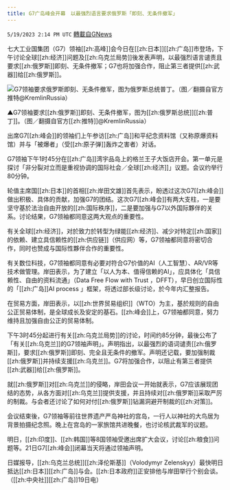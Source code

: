 ```yaml
---
title: G7广岛峰会开幕　以最强烈语言要求俄罗斯「即刻、无条件撤军」
---
```

`5/19/2023 2:14 PM UTC` [轉載自GNews](https://gnews.org/articles/1314478)


七大工业国集团（G7）领袖[[zh:高峰]]会今日在[[zh:日本]][[zh:广岛]]市登场，下午讨论全球[[zh:经济]]问题及[[zh:乌克兰局势]]後发表声明，以最强烈语言谴责且要求[[zh:俄罗斯]]即刻、无条件撤军；G7也将加强合作，阻止第三者提供[[zh:武器]]给[[zh:俄罗斯]]。

![G7领袖要求俄罗斯即刻、无条件撤军，图为俄罗斯总统普丁。（图／翻摄自官方推特@KremlinRussia）](https://attach.setn.com/newsimages/2021/05/15/3155477-PH.jpg "G7领袖要求俄罗斯即刻、无条件撤军，图为俄罗斯总统普丁。（图／翻摄自官方推特@KremlinRussia）")

▲G7领袖要求[[zh:俄罗斯]]即刻、无条件撤军，图为[[zh:俄罗斯总统]][[zh:普丁]]。（图／翻摄自官方[[zh:推特]]@KremlinRussia）

出席G7[[zh:峰会]]的领袖们上午参访[[zh:广岛]]和平纪念资料馆（又称原爆资料馆）并与「被爆者」（受[[zh:原子弹]]轰炸之害者）对话。

G7领袖下午1时45分在[[zh:广岛]]湾宇品岛上的格兰王子大饭店开会。第一单元是探讨「非分裂对立而是重视协调的国际社会／全球[[zh:经济]]」议题。会议约举行80分钟。

轮值主席国[[zh:日本]]的首相[[zh:岸田文雄]]首先表示，盼透过这次G7[[zh:峰会]]做出积极、具体的贡献，加强G7的团结。这次G7[[zh:峰会]]有两大支柱，一是要坚守基於法治自由开放的[[zh:国际秩序]]，二是要加强与G7以外国际夥伴的关系。讨论结果，G7领袖都同意这两大观点的重要性。

有关全球[[zh:经济]]，对於致力於转型为绿能[[zh:经济]]、减少对特定[[zh:国家]]的依赖、建立具信赖性的[[zh:供应链]]（供应网）等，G7领袖都同意将密切合作，同时也赞成与国际性夥伴合作的重要性。

有关数位科技，G7领袖都同意有必要对符合G7价值的AI（人工智慧）、AR/VR等技术做管理。岸田表示，为了建立「以人为本、值得信赖的AI」，应具体化「具信赖性、自由的资料流通」（Data Free Flow with Trust ，DFFT），早日创立国际性的「[[zh:广岛]]AI process 」框架，将透过部长级讨论，於今年内汇整报告。

在贸易方面，岸田表示，以[[zh:世界贸易组织]]（WTO）为主，基於规则的自由公正贸易体制，是全球成长及安定的基石。[[zh:峰会]]上，G7领袖都同意，努力维持且加强自由公正的贸易体制。

下午3时45分起进行有关[[zh:乌克兰局势]]的讨论，时间约85分钟，最後公布了「有关[[zh:乌克兰]]的G7领袖声明」。声明指出，以最强烈的语词谴责[[zh:俄罗斯]]，要求[[zh:俄罗斯]]即刻、完全且无条件的撤军。声明还记载，要加强制裁[[zh:俄罗斯]]并持续支援[[zh:乌克兰]]。G7将加强合作，以阻止有第三者提供[[zh:武器]]给[[zh:俄罗斯]]。

就[[zh:俄罗斯]]对[[zh:乌克兰]]的侵略，岸田会议一开始就表示，G7应该展现团结的态势，从各方面对[[zh:乌克兰]]提供支援，并且持续对[[zh:俄罗斯]]采取严厉的制裁。与会者还讨论了如何对付[[zh:俄罗斯]]钻漏洞避开制裁的[[zh:对策]]。

会议结束後，G7领袖等前往世界遗产严岛神社的宫岛，一行人以神社的大鸟居为背景拍摄纪念照。晚上在宫岛的一家旅馆共进晚餐，也讨论核武裁军的议题。

明日，[[zh:印度]]、[[zh:韩国]]等8国领袖受邀出席扩大会议，讨论[[zh:粮食]]问题等。21日G7[[zh:峰会]]闭幕当天将通过领袖声明。

日媒报导，[[zh:乌克兰总统]][[zh:泽伦斯基]]（Volodymyr Zelenskyy）最快明日抵达[[zh:日本]][[zh:广岛]]与会。[[zh:日本政府]]正安排他与岸田举行个别会谈。（[[zh:中央社]][[zh:广岛]]19日电）

